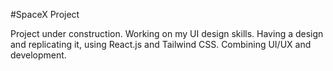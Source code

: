 #SpaceX Project

Project under construction. Working on my UI design skills. Having a design and replicating it, using React.js and Tailwind CSS. Combining UI/UX and development.
